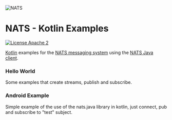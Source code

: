 ![NATS](images/large-logo.png)

# NATS - Kotlin Examples

[![License Apache 2](https://img.shields.io/badge/License-Apache2-blue.svg)](https://www.apache.org/licenses/LICENSE-2.0)

[Kotlin](https://kotlinlang.org/) examples for the [NATS messaging system](https://nats.io) 
using the [NATS Java client](https://github.com/nats-io/nats.java).

### Hello World

Some examples that create streams, publish and subscribe.

### Android Example

Simple example of the use of the nats.java library in kotlin, just connect, pub and subscribe to "test" subject.
